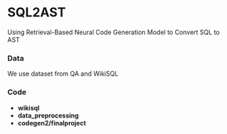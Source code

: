 # SQL2AST
Using Retrieval-Based Neural Code Generation Model to Convert SQL to AST

### Data
We use dataset from QA and WikiSQL

### Code

* **wikisql**
* **data_preprocessing**
* **codegen2/finalproject**
